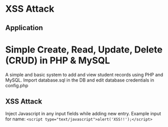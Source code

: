 # XSS Attack

## Application
Simple Create, Read, Update, Delete (CRUD) in PHP & MySQL
========
A simple and basic system to add and view student records using PHP and MySQL.
Import database.sql in the DB and edit database credentials in config.php

## XSS Attack
Inject Javascript in any input fields while adding new entry.
Example input for name: `<script type="text/javascript">alert('XSS!!');</script>`
